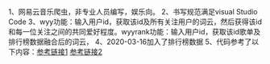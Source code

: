 1、网易云音乐爬虫，非专业人员编写，娱乐向。
2、书写规范满足visual Studio Code
3、wyy功能：输入用户id，获取该id及所有关注用户的词云，然后获得该id和每一位关注之间的共同爱好程度。wyyrank功能：输入用户id，获取该id歌单及排行榜数据融合后的词云，
4、2020-03-16加入了排行榜数据
5、代码参考了以下内容：[参考链接1](https://cloud.tencent.com/developer/article/1061441) [参考链接2](https://wx.zsxq.com/dweb2/index/group/554545524144?from=mweb&type=detail)
